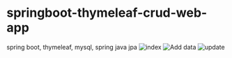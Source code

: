 # springboot-thymeleaf-crud-web-app
spring boot, thymeleaf, mysql, spring java jpa
![index](https://user-images.githubusercontent.com/48088219/131217850-b94f48ff-2ab9-4c5d-bd65-86be29195c2c.JPG)
![Add data](https://user-images.githubusercontent.com/48088219/131217862-f1867d91-ae3d-4916-bffa-7476138fa294.JPG)
![update](https://user-images.githubusercontent.com/48088219/131217866-12d8c668-4b4c-4a99-836b-b69e2614c9c2.JPG)
